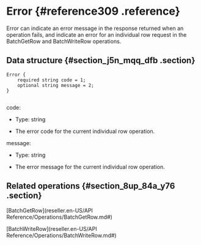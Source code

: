 # Error {#reference309 .reference}

Error can indicate an error message in the response returned when an operation fails, and indicate an error for an individual row request in the BatchGetRow and BatchWriteRow operations.

## Data structure {#section_j5n_mqq_dfb .section}

``` {#codeblock_8vq_3se_6s4 .language-xml}
Error {
    required string code = 1;
    optional string message = 2;
}
				
```

code:

-   Type: string

-   The error code for the current individual row operation.


message:

-   Type: string

-   The error message for the current individual row operation.


## Related operations {#section_8up_84a_y76 .section}

[BatchGetRow](reseller.en-US/API Reference/Operations/BatchGetRow.md#)

[BatchWriteRow](reseller.en-US/API Reference/Operations/BatchWriteRow.md#)

